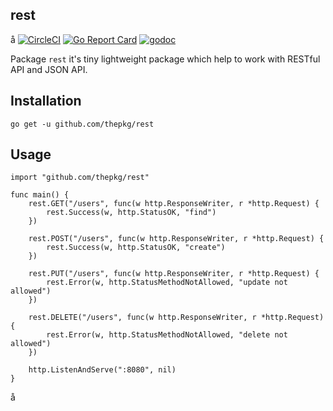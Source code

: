 rest
-
å
[![CircleCI](https://circleci.com/gh/thepkg/rest.svg?style=svg)](https://circleci.com/gh/thepkg/rest)
[![Go Report Card](https://goreportcard.com/badge/github.com/thepkg/rest)](https://goreportcard.com/report/github.com/thepkg/rest)
[![godoc](https://godoc.org/github.com/thepkg/rest?status.svg)](https://godoc.org/github.com/thepkg/rest)

Package `rest` it's tiny lightweight package which help to work with RESTful API and JSON API.

## Installation

`go get -u github.com/thepkg/rest`

## Usage

````
import "github.com/thepkg/rest"

func main() {
	rest.GET("/users", func(w http.ResponseWriter, r *http.Request) {
		rest.Success(w, http.StatusOK, "find")
	})

	rest.POST("/users", func(w http.ResponseWriter, r *http.Request) {
		rest.Success(w, http.StatusOK, "create")
	})

	rest.PUT("/users", func(w http.ResponseWriter, r *http.Request) {
		rest.Error(w, http.StatusMethodNotAllowed, "update not allowed")
	})

	rest.DELETE("/users", func(w http.ResponseWriter, r *http.Request) {
		rest.Error(w, http.StatusMethodNotAllowed, "delete not allowed")
	})

	http.ListenAndServe(":8080", nil)
}
````
å